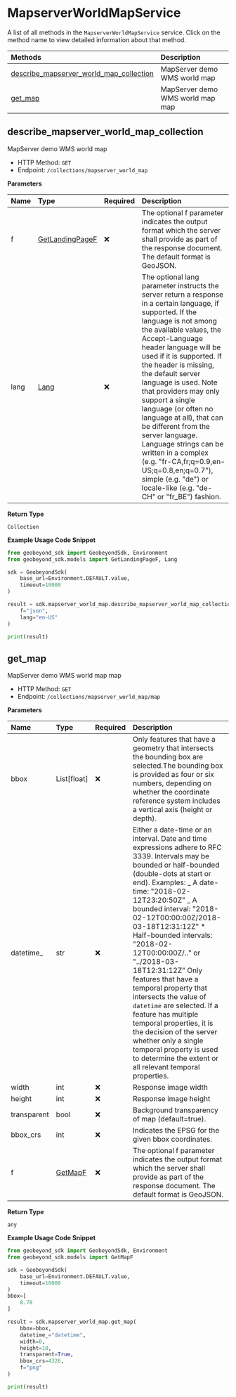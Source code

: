 # MapserverWorldMapService

A list of all methods in the `MapserverWorldMapService` service. Click on the method name to view detailed information about that method.

| Methods                                                                             | Description                      |
| :---------------------------------------------------------------------------------- | :------------------------------- |
| [describe_mapserver_world_map_collection](#describe_mapserver_world_map_collection) | MapServer demo WMS world map     |
| [get_map](#get_map)                                                                 | MapServer demo WMS world map map |

## describe_mapserver_world_map_collection

MapServer demo WMS world map

- HTTP Method: `GET`
- Endpoint: `/collections/mapserver_world_map`

**Parameters**

| Name | Type                                            | Required | Description                                                                                                                                                                                                                                                                                                                                                                                                                                                                                                                                                                                          |
| :--- | :---------------------------------------------- | :------- | :--------------------------------------------------------------------------------------------------------------------------------------------------------------------------------------------------------------------------------------------------------------------------------------------------------------------------------------------------------------------------------------------------------------------------------------------------------------------------------------------------------------------------------------------------------------------------------------------------- |
| f    | [GetLandingPageF](../models/GetLandingPageF.md) | ❌       | The optional f parameter indicates the output format which the server shall provide as part of the response document. The default format is GeoJSON.                                                                                                                                                                                                                                                                                                                                                                                                                                                 |
| lang | [Lang](../models/Lang.md)                       | ❌       | The optional lang parameter instructs the server return a response in a certain language, if supported. If the language is not among the available values, the Accept-Language header language will be used if it is supported. If the header is missing, the default server language is used. Note that providers may only support a single language (or often no language at all), that can be different from the server language. Language strings can be written in a complex (e.g. "fr-CA,fr;q=0.9,en-US;q=0.8,en;q=0.7"), simple (e.g. "de") or locale-like (e.g. "de-CH" or "fr_BE") fashion. |

**Return Type**

`Collection`

**Example Usage Code Snippet**

```python
from geobeyond_sdk import GeobeyondSdk, Environment
from geobeyond_sdk.models import GetLandingPageF, Lang

sdk = GeobeyondSdk(
    base_url=Environment.DEFAULT.value,
    timeout=10000
)

result = sdk.mapserver_world_map.describe_mapserver_world_map_collection(
    f="json",
    lang="en-US"
)

print(result)
```

## get_map

MapServer demo WMS world map map

- HTTP Method: `GET`
- Endpoint: `/collections/mapserver_world_map/map`

**Parameters**

| Name        | Type                            | Required | Description                                                                                                                                                                                                                                                                                                                                                                                                                                                                                                                                                                                                                                                 |
| :---------- | :------------------------------ | :------- | :---------------------------------------------------------------------------------------------------------------------------------------------------------------------------------------------------------------------------------------------------------------------------------------------------------------------------------------------------------------------------------------------------------------------------------------------------------------------------------------------------------------------------------------------------------------------------------------------------------------------------------------------------------- |
| bbox        | List[float]                     | ❌       | Only features that have a geometry that intersects the bounding box are selected.The bounding box is provided as four or six numbers, depending on whether the coordinate reference system includes a vertical axis (height or depth).                                                                                                                                                                                                                                                                                                                                                                                                                      |
| datetime\_  | str                             | ❌       | Either a date-time or an interval. Date and time expressions adhere to RFC 3339. Intervals may be bounded or half-bounded (double-dots at start or end). Examples: _ A date-time: "2018-02-12T23:20:50Z" _ A bounded interval: "2018-02-12T00:00:00Z/2018-03-18T12:31:12Z" \* Half-bounded intervals: "2018-02-12T00:00:00Z/.." or "../2018-03-18T12:31:12Z" Only features that have a temporal property that intersects the value of `datetime` are selected. If a feature has multiple temporal properties, it is the decision of the server whether only a single temporal property is used to determine the extent or all relevant temporal properties. |
| width       | int                             | ❌       | Response image width                                                                                                                                                                                                                                                                                                                                                                                                                                                                                                                                                                                                                                        |
| height      | int                             | ❌       | Response image height                                                                                                                                                                                                                                                                                                                                                                                                                                                                                                                                                                                                                                       |
| transparent | bool                            | ❌       | Background transparency of map (default=true).                                                                                                                                                                                                                                                                                                                                                                                                                                                                                                                                                                                                              |
| bbox_crs    | int                             | ❌       | Indicates the EPSG for the given bbox coordinates.                                                                                                                                                                                                                                                                                                                                                                                                                                                                                                                                                                                                          |
| f           | [GetMapF](../models/GetMapF.md) | ❌       | The optional f parameter indicates the output format which the server shall provide as part of the response document. The default format is GeoJSON.                                                                                                                                                                                                                                                                                                                                                                                                                                                                                                        |

**Return Type**

`any`

**Example Usage Code Snippet**

```python
from geobeyond_sdk import GeobeyondSdk, Environment
from geobeyond_sdk.models import GetMapF

sdk = GeobeyondSdk(
    base_url=Environment.DEFAULT.value,
    timeout=10000
)
bbox=[
    8.78
]

result = sdk.mapserver_world_map.get_map(
    bbox=bbox,
    datetime_="datetime",
    width=0,
    height=10,
    transparent=True,
    bbox_crs=4326,
    f="png"
)

print(result)
```

<!-- This file was generated by liblab | https://liblab.com/ -->
